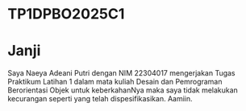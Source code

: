 # TP1DPBO2025C1

# Janji
Saya Naeya Adeani Putri dengan NIM 22304017 mengerjakan Tugas Praktikum Latihan 1 dalam mata kuliah Desain dan Pemrograman Berorientasi Objek untuk keberkahanNya maka saya tidak melakukan kecurangan seperti yang telah dispesifikasikan. Aamiin.
